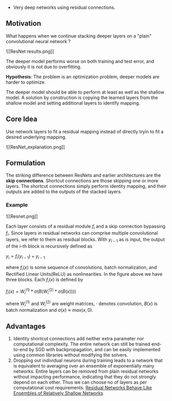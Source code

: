 - Very deep networks using residual connections.

## Motivation

What happens when we continue stacking deeper layers on a "plain" convolutional neural network ?

![[ResNet results.png]]

The deeper model performs worse on both training and test error, and obviously it is not due to overfitting. 

**Hypothesis**: The problem is an optimization problem, deeper models are harder to optimize.

The deeper model should be able to perform at least as well as the shallow model. A solution by construction is copying the learned layers from the shallow model and setting additional layers to identify mapping. 

## Core Idea
Use network layers to fit a residual mapping instead of directly tryin to fit a desired underlying mapping.

![[ResNet_explanation.png]]


## Formulation

The striking difference between ResNets and earlier architectures are the **skip connections**. Shortcut connections are those skipping one or more layers. The shortcut connections simply perform identity mapping, and their outputs are added to the outputs of the stacked layers.

### Example

![[Resnet.png]]

Each layer consists of a residual module $f_i$ and a skip connection bypassing $f_i$. Since layers in residual networks can comprise multiple convolutional layers, we refer to them as residual blocks. With $y_{i-1}$ as is input, the output of the i-th block is recursively defined as

$y_i = f_i(y_{i−1}) + y_{i−1}$

where $f_i(x)$ is some sequence of convolutions, batch normalization, and Rectified Linear Units(ReLU) as nonlinearities. In the figure above we have three blocks. Each $f_i(x)$ is defined by

$f_i(x) = W_i^{(1)} * \sigma(B (W_i^{(2)} * \sigma(B(x))))$

where $W_i^{(1)}$ and $W_i^{(2)}$ are weight matrices, · denotes convolution, $B(x)$ is batch normalization and $\sigma(x) ≡ max(x, 0)$. 


## Advantages

1. Identity shortcut connections add neither extra parameter nor computational complexity. The entire network can still be trained end-to-end by SGD with backpropagation, and can be easily implemented using common libraries without modifying the solvers. 
2. Dropping out individual neurons during training leads to a network that is equivalent to averaging over an ensemble of exponentially many networks. Entire layers can be removed from plain residual networks without impacting performance, indicating that they do not strongly depend on each other. Thus we can choose no of layers as per computational cost requirements. [Residual Networks Behave Like Ensembles of Relatively Shallow Networks](https://arxiv.org/pdf/1605.06431.pdf) 





